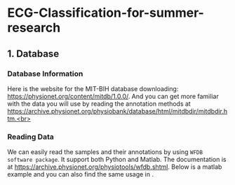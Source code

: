 # ECG-Classification-for-summer-research
## 1. Database
### Database Information
Here is the website for the MIT-BIH database downloading: https://physionet.org/content/mitdb/1.0.0/.
And you can get more familiar with the data you will use by reading the annotation methods at https://archive.physionet.org/physiobank/database/html/mitdbdir/mitdbdir.htm.<br>
### Reading Data
We can easily read the samples and their annotations by using `WFDB software package`. It support both Python and Matlab. The documentation is at
https://archive.physionet.org/physiotools/wfdb.shtml.
Below is a matlab example and you can also find the same usage in .
